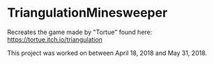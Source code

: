# TriangulationMinesweeper
Recreates the game made by "Tortue" found here: https://tortue.itch.io/triangulation

This project was worked on between April 18, 2018 and May 31, 2018.
